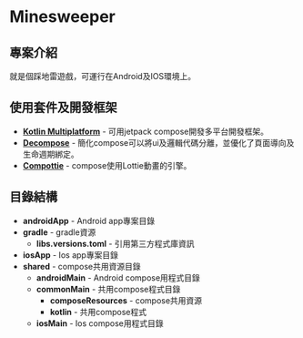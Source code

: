 # Minesweeper

## 專案介紹

就是個踩地雷遊戲，可運行在Android及IOS環境上。

## 使用套件及開發框架

* [**Kotlin Multiplatform**](https://kotlinlang.org/docs/multiplatform.html) - 可用jetpack
  compose開發多平台開發框架。
* [**Decompose**](https://github.com/arkivanov/Decompose) - 簡化compose可以將ui及邏輯代碼分離，並優化了頁面導向及生命週期綁定。
* [**Compottie**](https://github.com/alexzhirkevich/compottie) - compose使用Lottie動畫的引擎。

## 目錄結構

* **androidApp** - Android app專案目錄
* **gradle** - gradle資源
  * **libs.versions.toml** - 引用第三方程式庫資訊
* **iosApp** - Ios app專案目錄
* **shared** - compose共用資源目錄
  * **androidMain** - Android compose用程式目錄
  * **commonMain** - 共用compose程式目錄
    * **composeResources** - compose共用資源
    * **kotlin** - 共用compose程式
  * **iosMain** - Ios compose用程式目錄
